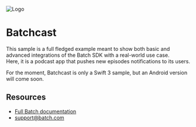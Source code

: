 ![Logo](https://raw.github.com/BatchLabs/Batchcasts-ios/master/readme_logo.png)

# Batchcast
This sample is a full fledged example meant to show both basic and advanced integrations of the Batch SDK with a real-world use case.  
Here, it is a podcast app that pushes new episodes notifications to its users.

For the moment, Batchcast is only a Swift 3 sample, but an Android version will come soon.

## Resources
* [Full Batch documentation](https://dashboard.batch.com/doc)
* [support@batch.com](support@batch.com)

